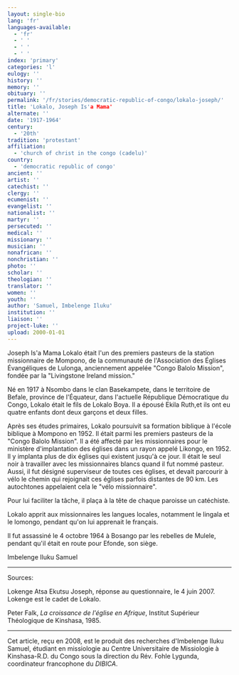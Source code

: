 ```yaml
---
layout: single-bio
lang: 'fr'
languages-available:
  - 'fr'
  - ' '
  - ' '
  - ' '
index: 'primary'
categories: 'l'
eulogy: ''
history: ''
memory: ''
obituary: ''
permalink: '/fr/stories/democratic-republic-of-congo/lokalo-joseph/'
title: 'Lokalo, Joseph Is'a Mama'
alternate: ''
date: '1917-1964'
century:
  - '20th'
tradition: 'protestant'
affiliation:
  - 'church of christ in the congo (cadelu)'
country:
  - 'democratic republic of congo'
ancient: ''
artist: ''
catechist: ''
clergy: ''
ecumenist: ''
evangelist: ''
nationalist: ''
martyr: ''
persecuted: ''
medical: ''
missionary: ''
musician: ''
nonafrican: ''
nonchristian: ''
photo: ''
scholar: ''
theologian: ''
translator: ''
women: ''
youth: ''
author: 'Samuel, Imbelenge Iluku'
institution: ''
liaison: ''
project-luke: ''
upload: 2000-01-01
---
```



Joseph Is'a Mama Lokalo était l'un des premiers pasteurs de la station missionnaire de Mompono, de la communauté de l'Association des Églises Évangéliques de Lulonga, anciennement appelée "Congo Balolo Mission", fondée par la "Livingstone Ireland mission."

Né en 1917 à Nsombo dans le clan Basekampete, dans le territoire de Befale, province de l'Équateur, dans l'actuelle République Démocratique du Congo, Lokalo était le fils de Lokalo Boya. Il a épousé Ekila Ruth,et ils ont eu quatre enfants dont deux garçons et deux filles.

Après ses études primaires, Lokalo poursuivit sa formation biblique à l'école biblique à Mompono en 1952. Il était parmi les premiers pasteurs de la "Congo Balolo Mission". Il a été affecté par les missionnaires pour le ministère d'implantation des églises dans un rayon appelé Likongo, en 1952. Il y implanta plus de dix églises qui existent jusqu'à ce jour. Il était le seul noir à travailler avec les missionnaires blancs quand il fut nommé pasteur. Aussi, il fut désigné superviseur de toutes ces églises, et devait parcourir à vélo  le chemin qui rejoignait ces églises parfois distantes de 90 km. Les autochtones appelaient cela le "vélo missionnaire".

Pour lui faciliter la tâche, il plaça à la tête de chaque paroisse un catéchiste.

Lokalo apprit aux missionnaires les langues locales, notamment le lingala et le lomongo, pendant qu'on lui apprenait le français.

Il fut assassiné le 4 octobre 1964 à Bosango par les rebelles de Mulele, pendant qu'il était en route pour Efonde, son siège.

Imbelenge Iluku Samuel

---

Sources:

Lokenge Atsa Ekutsu Joseph, réponse au questionnaire, le 4 juin 2007. Lokenge est le cadet de Lokalo.

Peter Falk, *La croissance de l'église en Afrique*, Institut Supérieur Théologique de Kinshasa, 1985.

---

Cet article, reçu en 2008, est le produit des recherches d'Imbelenge Iluku Samuel, étudiant en missiologie au Centre Universitaire de Missiologie à  Kinshasa-R.D. du Congo sous la direction du Rév. Fohle Lygunda, coordinateur francophone du *DIBICA*.